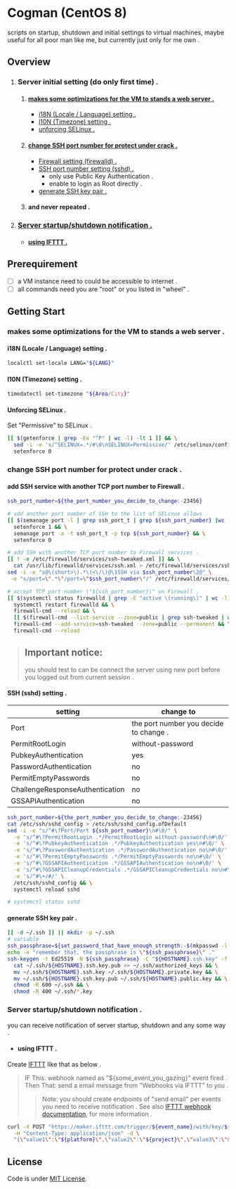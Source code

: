 # Cogman (CentOS 8)
scripts on startup, shutdown and initial settings to virtual machines, maybe useful for
all poor man like me, but currently just only for me own .

## Overview
1. ### Server initial setting (do only first time) .
    1. #### [makes some optimizations for the VM to stands a web server .](#user-content-makes-some-optimizations-for-the-vm-to-stands-a-web-server--1)
        - [i18N (Locale / Language) setting .](#user-content-i18n-locale--language-setting-)
        - [l10N (Timezone) setting .](#user-content-l10n-timezone-setting-)
        - [unforcing SELinux .](#user-content-unforcing-selinux-)
    1. #### [change SSH port number for protect under crack .](#user-content-change-ssh-port-number-for-protect-under-crack--1)
        - [Firewall setting (firewalld) .](#user-content-add-ssh-service-with-another-tcp-port-number-to-firewall-)
        - [SSH port number setting (sshd) .](#user-content-important-notice-)
            - only use Public Key Authentication .
            - enable to login as Root directly .
        - [generate SSH key pair .](#user-content-generate-ssh-key-pair-)
    1. #### and never repeated .
1. ### [Server startup/shutdown notification .](#user-content-server-startupshutdown-notification--1)
    - #### [using IFTTT .](#user-content-using-ifttt--1)

## Prerequirement

- [ ] a VM instance need to could be accessible to internet .
- [ ] all commands need you are "root" or you listed in "wheel" .

## Getting Start

### makes some optimizations for the VM to stands a web server .

#### i18N (Locale / Language) setting .
```bash
localctl set-locale LANG="${LANG}"
```

#### l10N (Timezone) setting .
```bash
timedatectl set-timezone "${Area/City}"
```
#### Unforcing SELinux .
Set "Permissive" to SELinux .
```bash
[[ $(getenforce | grep -Eo "^P" | wc -l) -lt 1 ]] && \
  sed -i -e 's/^SELINUX=.*/#\0\nSELINUX=Permissive/' /etc/selinux/config && \
  setenforce 0
```

### change SSH port number for protect under crack .

#### add SSH service with another TCP port number to Firewall .
```bash
ssh_port_number=${the_port_number_you_decide_to_change:-23456}

# add another port number of SSH to the list of SELinux allows .
[[ $(semanage port -l | grep ssh_port_t | grep ${ssh_port_number} |wc -l) -lt 1 ]] && \
  setenforce 1 && \
  semanage port -a -t ssh_port_t -p tcp ${ssh_port_number} && \
  setenforce 0

# add SSH with another TCP port number to Firewall services .
[[ ! -e /etc/firewalld/services/ssh-tweaked.xml ]] && \
  cat /usr/lib/firewalld/services/ssh.xml > /etc/firewalld/services/ssh-tweaked.xml
sed -i -e "s@\(short>\).*\(<\/\)@\1SSH via $ssh_port_number\2@" \
 -e "s/port=\".*\"/port=\"$ssh_port_number\"/" /etc/firewalld/services/ssh-tweaked.xml

# accept TCP port number \"${ssh_port_number}\" on Firewall .
[[ $(systemctl status firewalld | grep -E "active \(running\)" | wc -l) -gt 0 ]] && \
  systemctl restart firewalld && \
  firewall-cmd --reload && \
  [[ $(firewall-cmd --list-service --zone=public | grep ssh-tweaked | wc -l) -lt 1 ]] && \
  firewall-cmd --add-service=ssh-tweaked --zone=public --permanent && \
  firewall-cmd --reload
```

> ## Important notice:
> you should test to can be connect the server using new port
> before you logged out from current session .

#### SSH (sshd) setting .

| setting | change to |
|----|----|
| Port | the port number you  decide to change . |
| PermitRootLogin | without-password |
| PubkeyAuthentication | yes |
| PasswordAuthentication | no |
| PermitEmptyPasswords | no |
| ChallengeResponseAuthentication | no |
| GSSAPIAuthentication | no |

```bash
ssh_port_number=${the_port_number_you_decide_to_change:-23456}
cat /etc/ssh/sshd_config > /etc/ssh/sshd_config.ofDefault
sed -i -e "s/^#\?Port/Port ${ssh_port_number}\n#\0/" \
  -e 's/^#\?PermitRootLogin .*/PermitRootLogin without-password\n#\0/' \
  -e 's/^#\?PubkeyAuthentication .*/PubkeyAuthentication yes\n#\0/' \
  -e 's/^#\?PasswordAuthentication .*/PasswordAuthentication no\n#\0/' \
  -e 's/^#\?PermitEmptyPasswords .*/PermitEmptyPasswords no\n#\0/' \
  -e 's/^#\?GSSAPIAuthentication .*/GSSAPIAuthentication no\n#\0/' \
  -e 's/^#\?GSSAPICleanupCredentials .*/GSSAPICleanupCredentials no\n#\0/' \
  -e 's/^#\+/#/' \
  /etc/ssh/sshd_config && \
  systemctl reload sshd

# systemctl status sshd
```
#### generate SSH key pair .
```bash
[[ -d ~/.ssh ]] || mkdir -p ~/.ssh
# variable
ssh_passphrase=${set_password_that_have_enough_strength:-$(mkpasswd -l 14 -d 2 -s 2)}
echo -e "remember that, the passphrase is \"${ssh_passphrase}\" ."
ssh-keygen -t Ed25519 -N ${ssh_passphrase} -C "${HOSTNAME}.ssh.key" -f ~/.ssh/${HOSTNAME}.ssh.key && \
  cat ~/.ssh/${HOSTNAME}.ssh.key.pub >> ~/.ssh/authorized_keys && \
  mv ~/.ssh/${HOSTNAME}.ssh.key ~/.ssh/${HOSTNAME}.private.key && \
  mv ~/.ssh/${HOSTNAME}.ssh.key.pub ~/.ssh/${HOSTNAME}.public.key && \
  chmod -R 600 ~/.ssh && \
  chmod -R 400 ~/.ssh/*.key
```

### Server startup/shutdown notification .
you can receive notification of server startup, shutdown and any some way .

- #### using IFTTT .
Create [IFTTT](https://ifttt.com) like that as below .
> IF This: webhook named as "${some_event_you_gazing}" event fired .
> Then That: send a email message from "Webhooks via IFTTT" to you .
>> Note: you should create endpoints of "send email" per events you need to receive notification .
See also [IFTTT webhook documentation](https://maker.ifttt.com/use/${key_of_ifttt_webhook_api}), for more information .
```bash
curl -X POST "https://maker.ifttt.com/trigger/${event_name}/with/key/${key_of_ifttt_webhook_api}" \
  -H "Content-Type: application/json" -d \
  "{\"value1\":\"${platform}\",\"value2\":\"${project}\",\"value3\":\"${instance}\"}"
```

## License
Code is under [MIT License](LICENSE).
